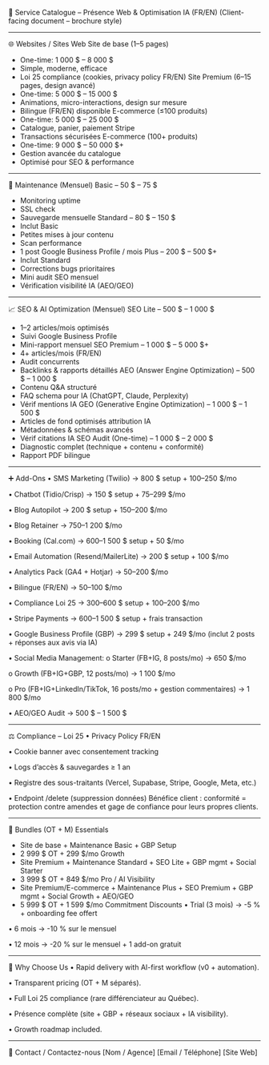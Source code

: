📘 Service Catalogue – Présence Web & Optimisation IA (FR/EN)
(Client-facing document – brochure style)
________________________________________
🌐 Websites / Sites Web
Site de base (1–5 pages)
- One-time: 1 000 $ – 8 000 $
- Simple, moderne, efficace
- Loi 25 compliance (cookies, privacy policy FR/EN)
Site Premium (6–15 pages, design avancé)
- One-time: 5 000 $ – 15 000 $
- Animations, micro-interactions, design sur mesure
- Bilingue (FR/EN) disponible
E-commerce (≤100 produits)
- One-time: 5 000 $ – 25 000 $
- Catalogue, panier, paiement Stripe
- Transactions sécurisées
E-commerce (100+ produits)
- One-time: 9 000 $ – 50 000 $+
- Gestion avancée du catalogue
- Optimisé pour SEO & performance
________________________________________
🔧 Maintenance (Mensuel)
Basic – 50 $ – 75 $
- Monitoring uptime
- SSL check
- Sauvegarde mensuelle
Standard – 80 $ – 150 $
- Inclut Basic
- Petites mises à jour contenu
- Scan performance
- 1 post Google Business Profile / mois
Plus – 200 $ – 500 $+
- Inclut Standard
- Corrections bugs prioritaires
- Mini audit SEO mensuel
- Vérification visibilité IA (AEO/GEO)
________________________________________
📈 SEO & AI Optimization (Mensuel)
SEO Lite – 500 $ – 1 000 $
- 1–2 articles/mois optimisés
- Suivi Google Business Profile
- Mini-rapport mensuel
SEO Premium – 1 000 $ – 5 000 $+
- 4+ articles/mois (FR/EN)
- Audit concurrents
- Backlinks & rapports détaillés
AEO (Answer Engine Optimization) – 500 $ – 1 000 $
- Contenu Q&A structuré
- FAQ schema pour IA (ChatGPT, Claude, Perplexity)
- Vérif mentions IA
GEO (Generative Engine Optimization) – 1 000 $ – 1 500 $
- Articles de fond optimisés attribution IA
- Métadonnées & schémas avancés
- Vérif citations IA
SEO Audit (One-time) – 1 000 $ – 2 000 $
- Diagnostic complet (technique + contenu + conformité)
- Rapport PDF bilingue
________________________________________
➕ Add-Ons
•	SMS Marketing (Twilio) → 800 $ setup + 100–250 $/mo

•	Chatbot (Tidio/Crisp) → 150 $ setup + 75–299 $/mo

•	Blog Autopilot → 200 $ setup + 150–200 $/mo

•	Blog Retainer → 750–1 200 $/mo

•	Booking (Cal.com) → 600–1 500 $ setup + 50 $/mo

•	Email Automation (Resend/MailerLite) → 200 $ setup + 100 $/mo

•	Analytics Pack (GA4 + Hotjar) → 50–200 $/mo

•	Bilingue (FR/EN) → 50–100 $/mo

•	Compliance Loi 25 → 300–600 $ setup + 100–200 $/mo

•	Stripe Payments → 600–1 500 $ setup + frais transaction

•	Google Business Profile (GBP) → 299 $ setup + 249 $/mo (inclut 2 posts + réponses aux avis via IA)

•	Social Media Management:
o	Starter (FB+IG, 8 posts/mo) → 650 $/mo

o	Growth (FB+IG+GBP, 12 posts/mo) → 1 100 $/mo

o	Pro (FB+IG+LinkedIn/TikTok, 16 posts/mo + gestion commentaires) → 1 800 $/mo

•	AEO/GEO Audit → 500 $ – 1 500 $
________________________________________
⚖️ Compliance – Loi 25
•	Privacy Policy FR/EN

•	Cookie banner avec consentement tracking

•	Logs d’accès & sauvegardes ≥ 1 an

•	Registre des sous-traitants (Vercel, Supabase, Stripe, Google, Meta, etc.)

•	Endpoint /delete (suppression données)
Bénéfice client : conformité = protection contre amendes et gage de confiance pour leurs propres clients.
________________________________________
🎯 Bundles (OT + M)
Essentials
- Site de base + Maintenance Basic + GBP Setup
- 2 999 $ OT + 299 $/mo
Growth
- Site Premium + Maintenance Standard + SEO Lite + GBP mgmt + Social Starter
- 3 999 $ OT + 849 $/mo
Pro / AI Visibility
- Site Premium/E-commerce + Maintenance Plus + SEO Premium + GBP mgmt + Social Growth + AEO/GEO
- 5 999 $ OT + 1 599 $/mo
Commitment Discounts
•	Trial (3 mois) → -5 % + onboarding fee offert

•	6 mois → -10 % sur le mensuel

•	12 mois → -20 % sur le mensuel + 1 add-on gratuit
________________________________________
🔑 Why Choose Us
•	Rapid delivery with AI-first workflow (v0 + automation).

•	Transparent pricing (OT + M séparés).

•	Full Loi 25 compliance (rare différenciateur au Québec).

•	Présence complète (site + GBP + réseaux sociaux + IA visibility).

•	Growth roadmap included.
________________________________________
📩 Contact / Contactez-nous
[Nom / Agence]
[Email / Téléphone]
[Site Web]
